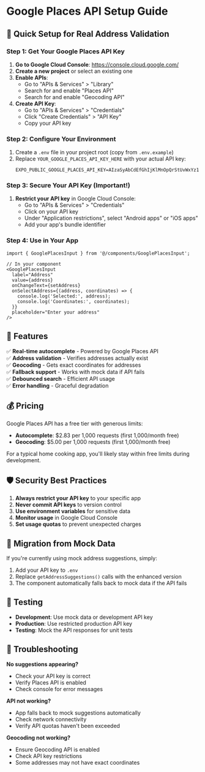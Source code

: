 # Google Places API Setup Guide

## 🚀 Quick Setup for Real Address Validation

### Step 1: Get Your Google Places API Key

1. **Go to Google Cloud Console**: https://console.cloud.google.com/
2. **Create a new project** or select an existing one
3. **Enable APIs**:
   - Go to "APIs & Services" > "Library"
   - Search for and enable "Places API"
   - Search for and enable "Geocoding API"
4. **Create API Key**:
   - Go to "APIs & Services" > "Credentials"
   - Click "Create Credentials" > "API Key"
   - Copy your API key

### Step 2: Configure Your Environment

1. Create a `.env` file in your project root (copy from `.env.example`)
2. Replace `YOUR_GOOGLE_PLACES_API_KEY_HERE` with your actual API key:
   ```
   EXPO_PUBLIC_GOOGLE_PLACES_API_KEY=AIzaSyAbCdEfGhIjKlMnOpQrStUvWxYz1234567
   ```

### Step 3: Secure Your API Key (Important!)

1. **Restrict your API key** in Google Cloud Console:
   - Go to "APIs & Services" > "Credentials"
   - Click on your API key
   - Under "Application restrictions", select "Android apps" or "iOS apps"
   - Add your app's bundle identifier

### Step 4: Use in Your App

```tsx
import { GooglePlacesInput } from '@/components/GooglePlacesInput';

// In your component
<GooglePlacesInput
  label="Address"
  value={address}
  onChangeText={setAddress}
  onSelectAddress={(address, coordinates) => {
    console.log('Selected:', address);
    console.log('Coordinates:', coordinates);
  }}
  placeholder="Enter your address"
/>
```

## 🔧 Features

✅ **Real-time autocomplete** - Powered by Google Places API  
✅ **Address validation** - Verifies addresses actually exist  
✅ **Geocoding** - Gets exact coordinates for addresses  
✅ **Fallback support** - Works with mock data if API fails  
✅ **Debounced search** - Efficient API usage  
✅ **Error handling** - Graceful degradation  

## 💰 Pricing

Google Places API has a free tier with generous limits:
- **Autocomplete**: $2.83 per 1,000 requests (first 1,000/month free)
- **Geocoding**: $5.00 per 1,000 requests (first 1,000/month free)

For a typical home cooking app, you'll likely stay within free limits during development.

## 🛡️ Security Best Practices

1. **Always restrict your API key** to your specific app
2. **Never commit API keys** to version control
3. **Use environment variables** for sensitive data
4. **Monitor usage** in Google Cloud Console
5. **Set usage quotas** to prevent unexpected charges

## 🔄 Migration from Mock Data

If you're currently using mock address suggestions, simply:

1. Add your API key to `.env`
2. Replace `getAddressSuggestions()` calls with the enhanced version
3. The component automatically falls back to mock data if the API fails

## 📱 Testing

- **Development**: Use mock data or development API key
- **Production**: Use restricted production API key
- **Testing**: Mock the API responses for unit tests

## 🚨 Troubleshooting

**No suggestions appearing?**
- Check your API key is correct
- Verify Places API is enabled
- Check console for error messages

**API not working?**
- App falls back to mock suggestions automatically
- Check network connectivity
- Verify API quotas haven't been exceeded

**Geocoding not working?**
- Ensure Geocoding API is enabled
- Check API key restrictions
- Some addresses may not have exact coordinates
